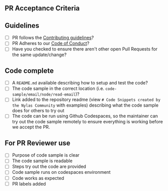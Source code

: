 ## PR Acceptance Criteria

## Guidelines
* [ ] PR follows the [Contributing guidelines](https://github.com/nylas-samples/nylas-hacktoberfest-2022/blob/main/CONTRIBUTION.md)?
* [ ] PR Adheres to our [Code of Conduct](https://github.com/nylas-samples/nylas-hacktoberfest-2022/blob/main/CODE_OF_CONDUCT.md)?
* [ ] Have you checked to ensure there aren't other open Pull Requests for the same update/change?

## Code complete
* [ ] A `README.md` available describing how to setup and test the code?
* [ ] The code sample in the correct location (i.e. `code-sample/email/node/read-email`)?
* [ ] Link added to the repository readme (view `# Code Snippets created by the Nylas Community` with examples) describing what the code sample does for others to try out
* [ ] The code can be run using Github Codespaces, so the maintainer can try out the code sample remotely to ensure everything is working before we accept the PR.

## For PR Reviewer use
* [ ] Purpose of code sample is clear
* [ ] The code sample is readable
* [ ] Steps try out the code are provided
* [ ] Code sample runs on codespaces environment
* [ ] Code works as expected
* [ ] PR labels added
